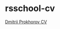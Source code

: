 # rsschool-cv

[Dmitrii Prokhorov CV](https://prokhorovd.github.io/rsschool-cv/cv "link to CV page")